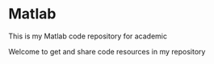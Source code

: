 # Matlab
This is my Matlab code repository for academic 

Welcome to get and share code resources in my repository
